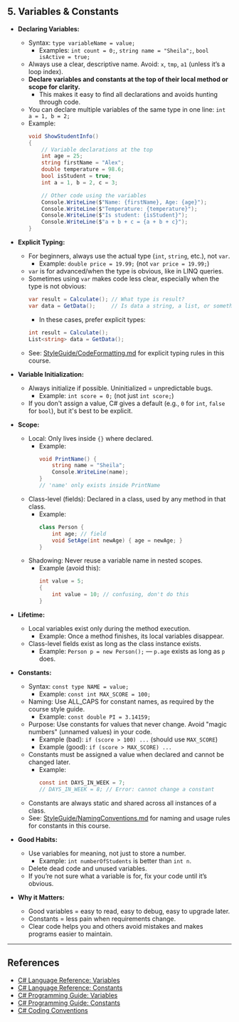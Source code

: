 ## 5. Variables & Constants

- **Declaring Variables:**
  - Syntax: `type variableName = value;`
    - Examples: `int count = 0;`, `string name = "Sheila";`, `bool isActive = true;`
  - Always use a clear, descriptive name. Avoid: `x`, `tmp`, `a1` (unless it’s a loop index).
  - **Declare variables and constants at the top of their local method or scope for clarity.**
    - This makes it easy to find all declarations and avoids hunting through code.
  - You can declare multiple variables of the same type in one line: `int a = 1, b = 2;`
  - Example:
    ```csharp
    void ShowStudentInfo()
    {
        // Variable declarations at the top
        int age = 25;
        string firstName = "Alex";
        double temperature = 98.6;
        bool isStudent = true;
        int a = 1, b = 2, c = 3;

        // Other code using the variables
        Console.WriteLine($"Name: {firstName}, Age: {age}");
        Console.WriteLine($"Temperature: {temperature}");
        Console.WriteLine($"Is student: {isStudent}");
        Console.WriteLine($"a + b + c = {a + b + c}");
    }
    ```

- **Explicit Typing:**
  - For beginners, always use the actual type (`int`, `string`, etc.), not `var`.
    - Example: `double price = 19.99;` (not `var price = 19.99;`)
  - `var` is for advanced/when the type is obvious, like in LINQ queries.
  - Sometimes using `var` makes code less clear, especially when the type is not obvious:
    ```csharp
    var result = Calculate(); // What type is result?
    var data = GetData();     // Is data a string, a list, or something else?
    ```
    - In these cases, prefer explicit types:
    ```csharp
    int result = Calculate();
    List<string> data = GetData();
    ```
  - See: [StyleGuide/CodeFormatting.md](../StyleGuide/CodeFormatting.md) for explicit typing rules in this course.

- **Variable Initialization:**
  - Always initialize if possible. Uninitialized = unpredictable bugs.
    - Example: `int score = 0;` (not just `int score;`)
  - If you don't assign a value, C# gives a default (e.g., `0` for `int`, `false` for `bool`), but it's best to be explicit.

- **Scope:**
  - Local: Only lives inside `{}` where declared.
    - Example:
      ```csharp
      void PrintName() {
          string name = "Sheila";
          Console.WriteLine(name);
      }
      // 'name' only exists inside PrintName
      ```
  - Class-level (fields): Declared in a class, used by any method in that class.
    - Example:
      ```csharp
      class Person {
          int age; // field
          void SetAge(int newAge) { age = newAge; }
      }
      ```
  - Shadowing: Never reuse a variable name in nested scopes.
    - Example (avoid this):
      ```csharp
      int value = 5;
      {
          int value = 10; // confusing, don't do this
      }
      ```

- **Lifetime:**
  - Local variables exist only during the method execution.
    - Example: Once a method finishes, its local variables disappear.
  - Class-level fields exist as long as the class instance exists.
    - Example: `Person p = new Person();` — `p.age` exists as long as `p` does.

- **Constants:**
  - Syntax: `const type NAME = value;`
    - Example: `const int MAX_SCORE = 100;`
  - Naming: Use ALL_CAPS for constant names, as required by the course style guide.
    - Example: `const double PI = 3.14159;`
  - Purpose: Use constants for values that never change. Avoid "magic numbers" (unnamed values) in your code.
    - Example (bad): `if (score > 100) ...` (should use `MAX_SCORE`)
    - Example (good): `if (score > MAX_SCORE) ...`
  - Constants must be assigned a value when declared and cannot be changed later.
    - Example:
      ```csharp
      const int DAYS_IN_WEEK = 7;
      // DAYS_IN_WEEK = 8; // Error: cannot change a constant
      ```
  - Constants are always static and shared across all instances of a class.
  - See: [StyleGuide/NamingConventions.md](../StyleGuide/NamingConventions.md) for naming and usage rules for constants in this course.

- **Good Habits:**
  - Use variables for meaning, not just to store a number.
    - Example: `int numberOfStudents` is better than `int n`.
  - Delete dead code and unused variables.
  - If you’re not sure what a variable is for, fix your code until it’s obvious.

- **Why it Matters:**
  - Good variables = easy to read, easy to debug, easy to upgrade later.
  - Constants = less pain when requirements change.
  - Clear code helps you and others avoid mistakes and makes programs easier to maintain.

---

## References

- [C# Language Reference: Variables](https://learn.microsoft.com/en-us/dotnet/csharp/language-reference/language-specification/variables)
- [C# Language Reference: Constants](https://learn.microsoft.com/en-us/dotnet/csharp/language-reference/language-specification/variables#93-default-values)
- [C# Programming Guide: Variables](https://learn.microsoft.com/en-us/dotnet/csharp/programming-guide/variables/)
- [C# Programming Guide: Constants](https://learn.microsoft.com/en-us/dotnet/csharp/programming-guide/constants/)
- [C# Coding Conventions](https://learn.microsoft.com/en-us/dotnet/csharp/programming-guide/inside-a-program/coding-conventions)

